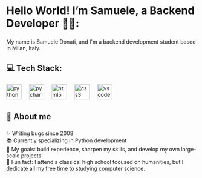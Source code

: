 <h1 align="left">Hello World! I’m Samuele, a Backend Developer 👋🏻:</h1>

###

<p align="left">My name is Samuele Donati, and I'm a backend development student based in Milan, Italy.</p>

###

<h2 align="left">💻 Tech Stack:</h2>

###

<div align="left">
  <img src="https://cdn.jsdelivr.net/gh/devicons/devicon/icons/python/python-original.svg" height="40" alt="python logo"  />
  <img width="12" />
  <img src="https://cdn.jsdelivr.net/gh/devicons/devicon/icons/pycharm/pycharm-original.svg" height="40" alt="pycharm logo"  />
  <img width="12" />
  <img src="https://cdn.jsdelivr.net/gh/devicons/devicon/icons/html5/html5-original.svg" height="40" alt="html5 logo"  />
  <img width="12" />
  <img src="https://cdn.jsdelivr.net/gh/devicons/devicon/icons/css3/css3-original.svg" height="40" alt="css3 logo"  />
  <img width="12" />
  <img src="https://cdn.jsdelivr.net/gh/devicons/devicon/icons/vscode/vscode-original.svg" height="40" alt="vscode logo"  />
</div>

###

<h2 align="left">💫 About me</h2>

###

<p align="left">
✨ Writing bugs since 2008<br>
📚 Currently specializing in Python development<br>
🎯 My goals: build experience, sharpen my skills, and develop my own large-scale projects<br>
🎲 Fun fact: I attend a classical high school focused on humanities, but I dedicate all my free time to studying computer science.
</p>

